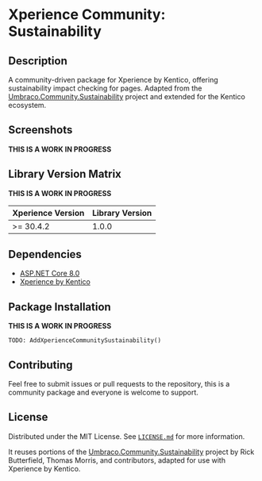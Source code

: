 ﻿# Xperience Community: Sustainability

## Description

A community-driven package for Xperience by Kentico, offering sustainability impact checking for pages.
Adapted from the [Umbraco.Community.Sustainability](https://github.com/umbraco-community/Umbraco.Community.Sustainability) project and extended for the Kentico ecosystem.

## Screenshots

**THIS IS A WORK IN PROGRESS**

## Library Version Matrix

**THIS IS A WORK IN PROGRESS**

| Xperience Version | Library Version |
| ----------------- | --------------- |
| >= 30.4.2         | 1.0.0           |

## Dependencies

- [ASP.NET Core 8.0](https://dotnet.microsoft.com/en-us/download)
- [Xperience by Kentico](https://docs.xperience.io/xp/changelog)

## Package Installation

**THIS IS A WORK IN PROGRESS**
 
`TODO: AddXperienceCommunitySustainability()`

## Contributing

Feel free to submit issues or pull requests to the repository, this is a community package and everyone is welcome to support.

## License

Distributed under the MIT License. See [`LICENSE.md`](LICENSE.md) for more information.

It reuses portions of the [Umbraco.Community.Sustainability](https://github.com/umbraco-community/Umbraco.Community.Sustainability) project by Rick Butterfield, Thomas Morris, and contributors, adapted for use with Xperience by Kentico.
